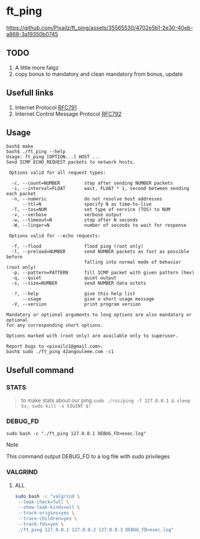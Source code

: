 # ft_ping

https://github.com/Pixailz/ft_ping/assets/35565530/4702e5b1-2e30-40eb-a868-3a19350b0745

## TODO

1. A little more falgz
1. copy bonus to mandatory and clean mandatory from bonus, update

## Usefull links

1. Internet Protocol
   [RFC791](https://datatracker.ietf.org/doc/html/rfc791)
1. Internet Control Message Protocol
   [RFC792](https://datatracker.ietf.org/doc/html/rfc792)

## Usage

```
bash$ make
bash$ ./ft_ping --help
Usage: ft_ping [OPTION...] HOST ...
Send ICMP ECHO_REQUEST packets to network hosts.

 Options valid for all request types:

  -c, --count=NUMBER         stop after sending NUMBER packets
  -i, --interval=FLOAT       wait, FLOAT * 1, second between sending each packet
  -n, --numeric              do not resolve host addresses
      --ttl=N                specify N as time-to-live
  -T, --tos=NUM              set type of service (TOS) to NUM
  -v, --verbose              verbose output
  -w, --timeout=N            stop after N seconds
  -W, --linger=N             number of seconds to wait for response

 Options valid for --echo requests:

  -f, --flood                flood ping (root only)
  -l, --preload=NUMBER       send NUMBER packets as fast as possible before
                             falling into normal mode of behavior (root only)
  -p, --pattern=PATTERN      fill ICMP packet with given pattern (hex)
  -q, --quiet                quiet output
  -s, --size=NUMBER          send NUMBER data octets

  -?, --help                 give this help list
      --usage                give a short usage message
  -V, --version              print program version

Mandatory or optional arguments to long options are also mandatory or optional
for any corresponding short options.

Options marked with (root only) are available only to superuser.

Report bugs to <pixailz1@gmail.com>.
bash$ sudo ./ft_ping 42angouleme.com -c1
```

## Usefull command

### STATS

> to make stats about our ping
`sudo ./rsc/ping -f 127.0.0.1 & sleep 5s; sudo kill -s SIGINT $!`

### DEBUG_FD

`sudo bash -c "./ft_ping 127.0.0.1 DEBUG_FD>exec.log"`
   > [!NOTE]
   > This command output DEBUG_FD to a log file with sudo privileges

### VALGRIND
1. ALL
   ```sh
   sudo bash -c "valgrind \
    --leak-check=full \
    --show-leak-kinds=all \
    --track-origins=yes \
    --trace-children=yes \
    --track-fds=yes \
    ./ft_ping 127.0.0.1 127.0.0.2 127.0.0.3 DEBUG_FD>exec.log"
   ```
